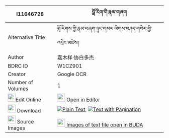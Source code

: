 |I11646728|བློ་རིག་གི་རྣམ་གཞག 
| --- | --- 
|Alternative Title |བློ་རིགས་ཀྱི་རྣམ་བཞག་ཉུང་གསལ་ལེགས་བཤད་གསེར་གྱི་འཕྲེང་མཛེས།
|Author| 嘉木样·协白多杰
|BDRC ID | W1CZ901
|Creator | Google OCR
|Number of Volumes| 1
|<img width="25" src="https://img.icons8.com/color/25/000000/edit-property.png">Edit Online| [<img width="25" src="https://avatars.githubusercontent.com/u/45091458?s=200&v=4"> Open in Editor](http://editor.openpecha.org/I11646728)
|<img width="25" src="https://img.icons8.com/fluent/48/000000/download-2.png"/>  Download | [![](https://img.icons8.com/color/20/000000/txt.png)Plain Text](https://github.com/Openpecha/I11646728/releases/download/v1/lorik_gi_namshyak_plain_I11646728.zip), [![](https://img.icons8.com/color/20/000000/txt.png)Text with Pagination](https://github.com/Openpecha/I11646728/releases/download/v1/lorik_gi_namshyak_pages_I11646728.zip)
|<img width="25" src="https://img.icons8.com/plasticine/100/000000/pictures-folder.png"/>  Source Images | [<img width="25" src="https://library.bdrc.io/icons/BUDA-small.svg"> Images of text file open in BUDA](https://library.bdrc.io/show/bdr:W1CZ901)